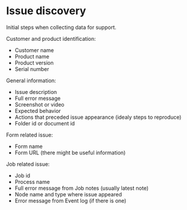 # Issue discovery
Initial steps when collecting data for support.

Customer and product identification:
- Customer name
- Product name
- Product version
- Serial number

General information:
- Issue description
- Full error message
- Screenshot or video
- Expected behavior
- Actions that preceded issue appearance (idealy steps to reproduce)
- Folder id or document id

Form related issue:
- Form name
- Form URL (there might be useful information)

Job related issue:
- Job id
- Process name
- Full error message from Job notes (usually latest note)
- Node name and type where issue appeared
- Error message from Event log (if there is one)


